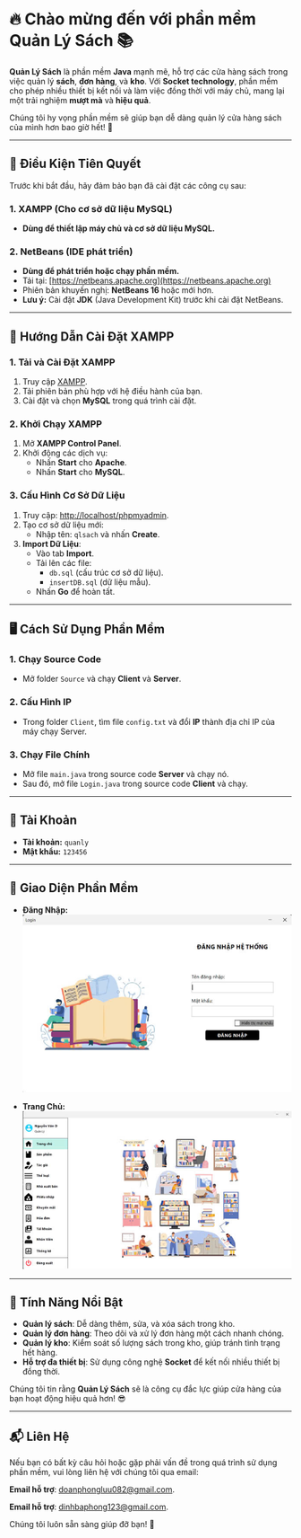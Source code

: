 # 🔥 **Chào mừng đến với phần mềm Quản Lý Sách** 📚

**Quản Lý Sách** là phần mềm **Java** mạnh mẽ, hỗ trợ các cửa hàng sách trong việc quản lý **sách**, **đơn hàng**, và **kho**. Với **Socket technology**, phần mềm cho phép nhiều thiết bị kết nối và làm việc đồng thời với máy chủ, mang lại một trải nghiệm **mượt mà** và **hiệu quả**.

Chúng tôi hy vọng phần mềm sẽ giúp bạn dễ dàng quản lý cửa hàng sách của mình hơn bao giờ hết! 🚀

---

## 🌟 Điều Kiện Tiên Quyết

Trước khi bắt đầu, hãy đảm bảo bạn đã cài đặt các công cụ sau:

### 1. **XAMPP** (Cho cơ sở dữ liệu MySQL)
- **Dùng để thiết lập máy chủ và cơ sở dữ liệu MySQL.**

### 2. **NetBeans** (IDE phát triển)
- **Dùng để phát triển hoặc chạy phần mềm.**
- Tải tại: [https://netbeans.apache.org](https://netbeans.apache.org)
- Phiên bản khuyến nghị: **NetBeans 16** hoặc mới hơn.
- **Lưu ý:** Cài đặt **JDK** (Java Development Kit) trước khi cài đặt NetBeans.

---

## 🚀 Hướng Dẫn Cài Đặt XAMPP

### 1. **Tải và Cài Đặt XAMPP**
1. Truy cập [XAMPP](https://www.apachefriends.org/index.html).
2. Tải phiên bản phù hợp với hệ điều hành của bạn.
3. Cài đặt và chọn **MySQL** trong quá trình cài đặt.

### 2. **Khởi Chạy XAMPP**
1. Mở **XAMPP Control Panel**.
2. Khởi động các dịch vụ:
   - Nhấn **Start** cho **Apache**.
   - Nhấn **Start** cho **MySQL**.

### 3. **Cấu Hình Cơ Sở Dữ Liệu**
1. Truy cập: [http://localhost/phpmyadmin](http://localhost/phpmyadmin).
2. Tạo cơ sở dữ liệu mới:
   - Nhập tên: `qlsach` và nhấn **Create**.
3. **Import Dữ Liệu**:
   - Vào tab **Import**.
   - Tải lên các file:
     - `db.sql` (cấu trúc cơ sở dữ liệu).
     - `insertDB.sql` (dữ liệu mẫu).
   - Nhấn **Go** để hoàn tất.

---

## 🖥️ Cách Sử Dụng Phần Mềm

### 1. **Chạy Source Code**
- Mở folder `Source` và chạy **Client** và **Server**.

### 2. **Cấu Hình IP**
- Trong folder `Client`, tìm file `config.txt` và đổi **IP** thành địa chỉ IP của máy chạy Server.

### 3. **Chạy File Chính**
- Mở file `main.java` trong source code **Server** và chạy nó.
- Sau đó, mở file `Login.java` trong source code **Client** và chạy.

---

## 🔑 Tài Khoản

- **Tài khoản:** `quanly`
- **Mật khẩu:** `123456`

---

## 🎨 Giao Diện Phần Mềm

- **Đăng Nhập:**
![App Screenshot](https://github.com/DBPCod/CNPM_QLSach/blob/main/img/login.jpg)

- **Trang Chủ:**
![App Screenshot](https://github.com/DBPCod/CNPM_QLSach/blob/main/img/trangchu.jpg)

---

## 🚨 Tính Năng Nổi Bật

- **Quản lý sách**: Dễ dàng thêm, sửa, và xóa sách trong kho.
- **Quản lý đơn hàng**: Theo dõi và xử lý đơn hàng một cách nhanh chóng.
- **Quản lý kho**: Kiểm soát số lượng sách trong kho, giúp tránh tình trạng hết hàng.
- **Hỗ trợ đa thiết bị**: Sử dụng công nghệ **Socket** để kết nối nhiều thiết bị đồng thời.

Chúng tôi tin rằng **Quản Lý Sách** sẽ là công cụ đắc lực giúp cửa hàng của bạn hoạt động hiệu quả hơn! 😎

---

## 📬 Liên Hệ

Nếu bạn có bất kỳ câu hỏi hoặc gặp phải vấn đề trong quá trình sử dụng phần mềm, vui lòng liên hệ với chúng tôi qua email:

**Email hỗ trợ**: [doanphongluu082@gmail.com](mailto:doanphongluu082@gmail.com).

**Email hỗ trợ**: [dinhbaphong123@gmail.com](mailto:dinhbaphong123@gmail.com).


Chúng tôi luôn sẵn sàng giúp đỡ bạn! 🙌
